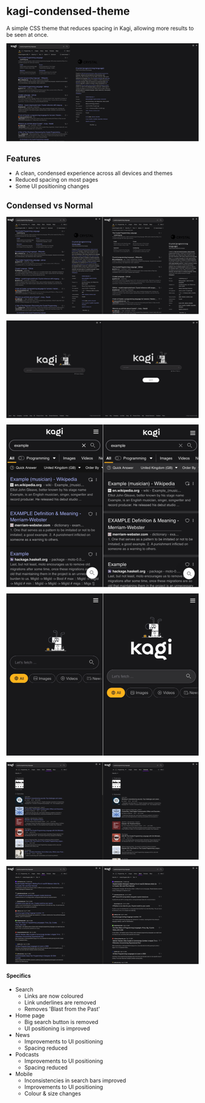 # kagi-condensed-theme
A simple CSS theme that reduces spacing in Kagi, allowing more results to be seen at once.

![Example results with Kagi Condensed theme](/assets/results.png)

## Features
- A clean, condensed experience across all devices and themes
- Reduced spacing on most pages
- Some UI positioning changes

## Condensed vs Normal
![Comparison of results](/assets/results_compared.png)

![Comparison of home](/assets/home_compared.png)

![Comparison of results on mobile](/assets/mobile_search_compared.png)

![Comparison of home on mobile](/assets/mobile_home_compared.png)

![Comparison of podcasts](/assets/podcasts_compared.png)

![Comparison of news](/assets/news_compared.png)

#### Specifics
- Search
    - Links are now coloured
    - Link underlines are removed
    - Removes 'Blast from the Past'
- Home page
    - Big search button is removed
    - UI positioning is improved
- News
    - Improvements to UI positioning
    - Spacing reduced
- Podcasts
    - Improvements to UI positioning
    - Spacing reduced
- Mobile
    - Inconsistencies in search bars improved
    - Improvements to UI positioning
    - Colour & size changes
